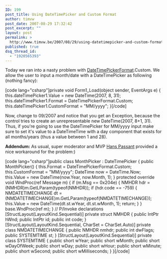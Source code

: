 ```yaml
---
ID: 199
post_title: Using DateTimePicker and Custom Format
author: timvw
post_date: 2007-08-29 17:32:42
post_excerpt: ""
layout: post
permalink: >
  http://www.timvw.be/2007/08/29/using-datetimepicker-and-custom-format/
published: true
dsq_thread_id:
  - "1920565393"
---
```

<p>Today we ran into a nasty problem with <a href="http://msdn2.microsoft.com/en-us/library/system.windows.forms.datetimepickerformat.aspx">DateTimePickerFormat</a>.Custom. We allow the user to input a month/date with a DateTimePicker as following (nothing fancy):</p>
[code lang="csharp"]private void Form1_Load(object sender, EventArgs e)
{
 this.dateTimePicker1.Value = new DateTime(2007, 8, 31);
 this.dateTimePicker1.Format = DateTimePickerFormat.Custom;
 this.dateTimePicker1.CustomFormat = "MM/yyyy";
}[/code]
<p>Now, change to 09/2007 and notice that you get an Exception, because the control tries to create an unrepresentable new DateTime(2007, 8+1, 31). Thus, if you're going to use the DateTimePicker for MM/yyyy input make sure to set it's value to a DateTimeTime with a day component that exists for all months/years (thus a value between 1 and 28).</p>
<p><b>Addendum:</b> As usual, super moderator and MVP <a href="https://mvp.support.microsoft.com/default.aspx/profile=6c93adc6-026f-42bf-823c-8e65ca732af2">Hans Passant</a> provided a nice workaround for the problem:)</p>
[code lang="csharp"]public class MonthPicker : DateTimePicker {
  public MonthPicker() {
    this.Format = DateTimePickerFormat.Custom;
    this.CustomFormat = "MM/yyyy";
    DateTime now = DateTime.Now;
    this.Value = new DateTime(now.Year, now.Month, 1);
  }
  protected override void WndProc(ref Message m) {
    if (m.Msg == 0x204e) {
      NMHDR hdr = (NMHDR)m.GetLParam(typeof(NMHDR));
      if (hdr.code == -759) {
        NMDATETIMECHANGE dt = (NMDATETIMECHANGE)m.GetLParam(typeof(NMDATETIMECHANGE));
        this.Value = new DateTime(dt.st.wYear, dt.st.wMonth, 1);
        return;
      }
    }
    base.WndProc(ref m);
  }
  // P/Invoke declarations
  [StructLayout(LayoutKind.Sequential)]
  private struct NMHDR {
    public IntPtr hWnd;
    public IntPtr id;
    public int code;
  }
  [StructLayout(LayoutKind.Sequential, CharSet = CharSet.Auto)]
  private class NMDATETIMECHANGE {
    public NMHDR nmhdr;
    public int dwFlags;
    public SYSTEMTIME st;
  }
  [StructLayout(LayoutKind.Sequential)]
  private class SYSTEMTIME {
    public short wYear;
    public short wMonth;
    public short wDayOfWeek;
    public short wDay;
    public short wHour;
    public short wMinute;
    public short wSecond;
    public short wMilliseconds;
  }
}[/code]